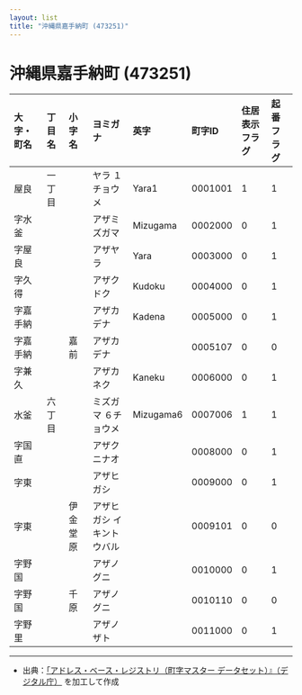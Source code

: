 ```yaml
---
layout: list
title: "沖縄県嘉手納町 (473251)"
---
```


# 沖縄県嘉手納町 (473251)

| 大字・町名 | 丁目名 | 小字名 | ヨミガナ | 英字 | 町字ID | 住居表示フラグ | 起番フラグ |
|:---|:---|:---|:---|:---|:---|:---|:---|
| 屋良 | 一丁目 |  | ヤラ １チョウメ  | Yara1 | 0001001 | 1 | 1 |
| 字水釜 |  |  | アザミズガマ   | Mizugama | 0002000 | 0 | 1 |
| 字屋良 |  |  | アザヤラ   | Yara | 0003000 | 0 | 1 |
| 字久得 |  |  | アザクドク   | Kudoku | 0004000 | 0 | 1 |
| 字嘉手納 |  |  | アザカデナ   | Kadena | 0005000 | 0 | 1 |
| 字嘉手納 |  | 嘉前 | アザカデナ   |  | 0005107 | 0 | 0 |
| 字兼久 |  |  | アザカネク   | Kaneku | 0006000 | 0 | 1 |
| 水釜 | 六丁目 |  | ミズガマ ６チョウメ  | Mizugama6 | 0007006 | 1 | 1 |
| 字国直 |  |  | アザクニナオ   |  | 0008000 | 0 | 1 |
| 字東 |  |  | アザヒガシ   |  | 0009000 | 0 | 1 |
| 字東 |  | 伊金堂原 | アザヒガシ  イキントウバル |  | 0009101 | 0 | 0 |
| 字野国 |  |  | アザノグニ   |  | 0010000 | 0 | 1 |
| 字野国 |  | 千原 | アザノグニ   |  | 0010110 | 0 | 0 |
| 字野里 |  |  | アザノザト   |  | 0011000 | 0 | 1 |

---

- 出典：[「アドレス・ベース・レジストリ（町字マスター データセット）』（デジタル庁）](https://www.digital.go.jp/policies/base_registry_address/) を加工して作成
